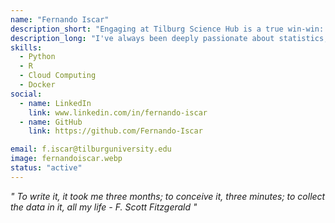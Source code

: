 ```yaml
---
name: "Fernando Iscar"
description_short: "Engaging at Tilburg Science Hub is a true win-win: While deepening my Data Science background, I'm also paving the way for the community's enrichment."
description_long: "I've always been deeply passionate about statistics, predictions, and the art of data visualization. This guided me to explore the fields of machine learning and deep learning, establishing a robust background in data science. My ambition for knowledge drew me to Tilburg Science Hub, where I further refined my expertise with research in cloud computing and reproducible environments, making these skills also available for the broader open science community."
skills: 
  - Python 
  - R
  - Cloud Computing
  - Docker
social:
  - name: LinkedIn
    link: www.linkedin.com/in/fernando-iscar
  - name: GitHub
    link: https://github.com/Fernando-Iscar

email: f.iscar@tilburguniversity.edu
image: fernandoiscar.webp
status: "active"
---
```



*" To write it, it took me three months; to conceive it, three minutes; to collect the data in it, all my life - F. Scott Fitzgerald "*